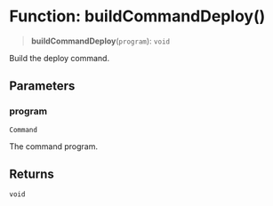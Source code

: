 # Function: buildCommandDeploy()

> **buildCommandDeploy**(`program`): `void`

Build the deploy command.

## Parameters

### program

`Command`

The command program.

## Returns

`void`
